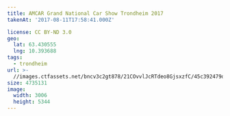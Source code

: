 ```yaml
---
title: AMCAR Grand National Car Show Trondheim 2017
takenAt: '2017-08-11T17:58:41.000Z'

license: CC BY-ND 3.0
geo:
  lat: 63.430555
  lng: 10.393688
tags:
  - trondheim
url: >-
  //images.ctfassets.net/bncv3c2gt878/21COvvlJcRTdeo8GjsxzfC/45c392479d58ad41c8379f4b1205e7e3/amcar-grand-national-car-show-trondheim-2017_36508139465_o
size: 4735131
image:
  width: 3006
  height: 5344
---
```

